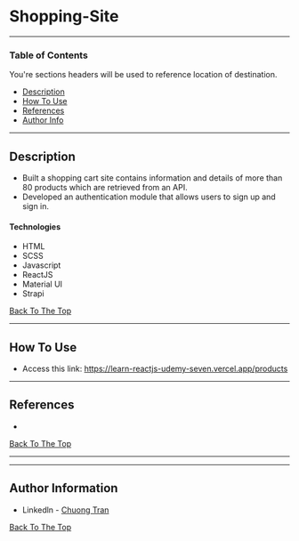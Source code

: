 # Shopping-Site


---

### Table of Contents
You're sections headers will be used to reference location of destination.

- [Description](#description)
- [How To Use](#how-to-use)
- [References](#references)
- [Author Info](#author-info)

---

## Description

- Built a shopping cart site contains information and details of more than 80 products which are
retrieved from an API.
- Developed an authentication module that allows users to sign up and sign in.


#### Technologies

- HTML
- SCSS
- Javascript
- ReactJS
- Material UI
- Strapi

[Back To The Top](#Shopping-Site)

---

## How To Use
- Access this link: https://learn-reactjs-udemy-seven.vercel.app/products
---

## References
- 

[Back To The Top](#Shopping-Site)

---


---

## Author Information

- Linkedln - [Chuong Tran](https://www.linkedin.com/in/chuongtran2001/)

[Back To The Top](#Shopping-Site)
